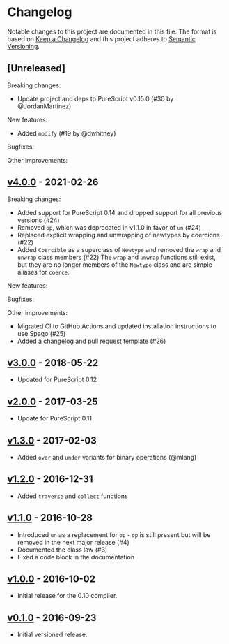 # Changelog

Notable changes to this project are documented in this file. The format is based on [Keep a Changelog](https://keepachangelog.com/en/1.0.0/) and this project adheres to [Semantic Versioning](https://semver.org/spec/v2.0.0.html).

## [Unreleased]

Breaking changes:
- Update project and deps to PureScript v0.15.0 (#30 by @JordanMartinez)

New features:
- Added `modify` (#19 by @dwhitney)

Bugfixes:

Other improvements:

## [v4.0.0](https://github.com/purescript/purescript-newtype/releases/tag/v4.0.0) - 2021-02-26

Breaking changes:
- Added support for PureScript 0.14 and dropped support for all previous versions (#24)
- Removed `op`, which was deprecated in v1.1.0 in favor of `un` (#24)
- Replaced explicit wrapping and unwrapping of newtypes by coercions (#22)
- Added `Coercible` as a superclass of `Newtype` and removed the `wrap` and `unwrap` class members (#22)
  The `wrap` and `unwrap` functions still exist, but they are no longer members of the `Newtype` class and are simple aliases for `coerce`.

New features:

Bugfixes:

Other improvements:
- Migrated CI to GitHub Actions and updated installation instructions to use Spago (#25)
- Added a changelog and pull request template (#26)

## [v3.0.0](https://github.com/purescript/purescript-newtype/releases/tag/v3.0.0) - 2018-05-22

- Updated for PureScript 0.12

## [v2.0.0](https://github.com/purescript/purescript-newtype/releases/tag/v2.0.0) - 2017-03-25

- Update for PureScript 0.11

## [v1.3.0](https://github.com/purescript/purescript-newtype/releases/tag/v1.3.0) - 2017-02-03

- Added `over` and `under` variants for binary operations (@mlang)

## [v1.2.0](https://github.com/purescript/purescript-newtype/releases/tag/v1.2.0) - 2016-12-31

- Added `traverse` and `collect` functions

## [v1.1.0](https://github.com/purescript/purescript-newtype/releases/tag/v1.1.0) - 2016-10-28

- Introduced `un` as a replacement for `op` - `op` is still present but will be removed in the next major release (#4)
- Documented the class law (#3)
- Fixed a code block in the documentation

## [v1.0.0](https://github.com/purescript/purescript-newtype/releases/tag/v1.0.0) - 2016-10-02

- Initial release for the 0.10 compiler.

## [v0.1.0](https://github.com/purescript/purescript-newtype/releases/tag/v0.1.0) - 2016-09-23

- Initial versioned release.
